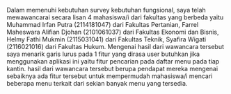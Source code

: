 Dalam memenuhi kebutuhan survey kebutuhan fungsional, saya telah mewawancarai secara lisan 4 mahasiswa/i dari fakultas yang berbeda yaitu Muhammad Irfan Putra (2114181047) dari Fakultas Pertanian, Farrel Maheswara Alifian Djohan (2101061037) dari Fakultas Ekonomi dan Bisnis, Helmy Fathi Mukmin (2115031041) dari Fakultas Teknik, Syafira Wigati (2116021016) dari Fakultas Hukum. Mengenai hasil dari wawancara tersebut saya menarik garis lurus pada 1 fitur yang dirasa user butuhkan jika menggunakan aplikasi ini yaitu fitur pencarian pada daftar menu pada tiap kantin. hasil dari wawancara tersebut berupa pendapat mereka mengenai sebaiknya ada fitur tersebut untuk mempermudah mahasiswa/i mencari beberapa menu terkait dari sekian banyak menu yang tersedia.
